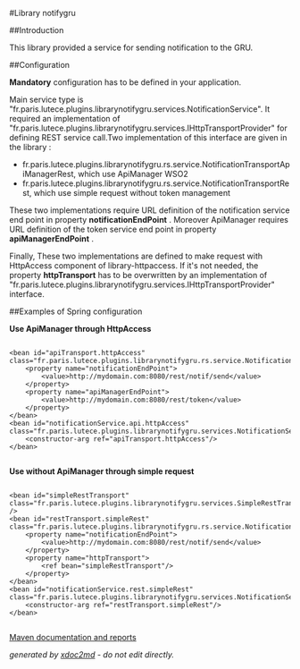 
#Library notifygru

##Introduction

This library provided a service for sending notification to the GRU.

##Configuration

 **Mandatory** configuration has to be defined in your application.

Main service type is "fr.paris.lutece.plugins.librarynotifygru.services.NotificationService". It required an implementation of "fr.paris.lutece.plugins.librarynotifygru.services.IHttpTransportProvider" for defining REST service call.Two implementation of this interface are given in the library :
 
* fr.paris.lutece.plugins.librarynotifygru.rs.service.NotificationTransportApiManagerRest, which use ApiManager WSO2
* fr.paris.lutece.plugins.librarynotifygru.rs.service.NotificationTransportRest, which use simple request without token management


These two implementations require URL definition of the notification service end point in property **notificationEndPoint** . Moreover ApiManager requires URL definition of the token service end point in property **apiManagerEndPoint** .

Finally, These two implementations are defined to make request with HttpAccess component of library-httpaccess. If it's not needed, the property **httpTransport** has to be overwritten by an implementation of "fr.paris.lutece.plugins.librarynotifygru.services.IHttpTransportProvider" interface.

##Examples of Spring configuration

 **Use ApiManager through HttpAccess** 
```

<bean id="apiTransport.httpAccess" class="fr.paris.lutece.plugins.librarynotifygru.rs.service.NotificationTransportApiManagerRest">
    <property name="notificationEndPoint">
        <value>http://mydomain.com:8080/rest/notif/send</value>
    </property>
    <property name="apiManagerEndPoint">
        <value>http://mydomain.com:8080/rest/token</value>
    </property>
</bean>
<bean id="notificationService.api.httpAccess" class="fr.paris.lutece.plugins.librarynotifygru.services.NotificationService">
    <constructor-arg ref="apiTransport.httpAccess"/>
</bean>
                    
```


 **Use without ApiManager through simple request** 
```

<bean id="simpleRestTransport" class="fr.paris.lutece.plugins.librarynotifygru.services.SimpleRestTransport" />
<bean id="restTransport.simpleRest" class="fr.paris.lutece.plugins.librarynotifygru.rs.service.NotificationTransportRest">
    <property name="notificationEndPoint">
        <value>http://mydomain.com:8080/rest/notif/send</value>
    </property>
    <property name="httpTransport">
        <ref bean="simpleRestTransport"/>
    </property>
</bean>
<bean id="notificationService.rest.simpleRest" class="fr.paris.lutece.plugins.librarynotifygru.services.NotificationService">
    <constructor-arg ref="restTransport.simpleRest"/>
</bean>
                    
```



[Maven documentation and reports](http://dev.lutece.paris.fr/plugins/library-notifygru/)



 *generated by [xdoc2md](https://github.com/lutece-platform/tools-maven-xdoc2md-plugin) - do not edit directly.*